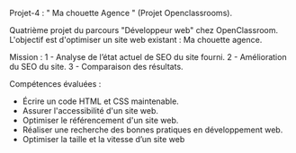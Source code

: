 Projet-4 : " Ma chouette Agence " (Projet Openclassrooms).

Quatrième projet du parcours "Développeur web" chez OpenClassroom.
L'objectif est d'optimiser un site web existant : Ma chouette agence.

Mission :
1 - Analyse de l’état actuel de SEO du site fourni.
2 - Amélioration du SEO du site.
3 - Comparaison des résultats.





Compétences évaluées : <br>
- Écrire un code HTML et CSS maintenable.
- Assurer l'accessibilité d'un site web.
- Optimiser le référencement d'un site web.
- Réaliser une recherche des bonnes pratiques en développement web.
- Optimiser la taille et la vitesse d’un site web

